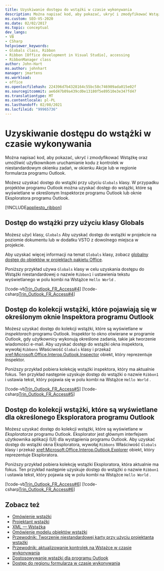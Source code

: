 ```yaml
---
title: Uzyskiwanie dostępu do wstążki w czasie wykonywania
description: Można napisać kod, aby pokazać, ukryć i zmodyfikować Wstążkę oraz umożliwić użytkownikom uruchamianie kodu z kontrolek w niestandardowym okienku zadań, w okienku Akcje lub w regionie formularza programu Outlook.
ms.custom: SEO-VS-2020
ms.date: 02/02/2017
ms.topic: conceptual
dev_langs:
- VB
- CSharp
helpviewer_keywords:
- Globals class, Ribbon
- Ribbon [Office development in Visual Studio], accessing
- RibbonManager class
author: John-Hart
ms.author: johnhart
manager: jmartens
ms.workload:
- office
ms.openlocfilehash: 224396d7b4328164c55bc58c746909ada015e02f
ms.sourcegitcommit: ae6d47b09a439cd0e13180f5e89510e3e347fd47
ms.translationtype: MT
ms.contentlocale: pl-PL
ms.lasthandoff: 02/08/2021
ms.locfileid: "99965736"
---
```

# <a name="access-the-ribbon-at-run-time"></a>Uzyskiwanie dostępu do wstążki w czasie wykonywania
  Można napisać kod, aby pokazać, ukryć i zmodyfikować Wstążkę oraz umożliwić użytkownikom uruchamianie kodu z kontrolek w niestandardowym okienku zadań, w okienku Akcje lub w regionie formularza programu Outlook.

 Możesz uzyskać dostęp do wstążki przy użyciu `Globals` klasy. W przypadku projektów programu Outlook można uzyskać dostęp do wstążki, które są wyświetlane w określonym Inspektorze programu Outlook lub oknie Eksploratora programu Outlook.

 [!INCLUDE[appliesto_ribbon](../vsto/includes/appliesto-ribbon-md.md)]

## <a name="access-the-ribbon-by-using-the-globals-class"></a>Dostęp do wstążki przy użyciu klasy Globals
 Możesz użyć klasy, `Globals` Aby uzyskać dostęp do wstążki w projekcie na poziomie dokumentu lub w dodatku VSTO z dowolnego miejsca w projekcie.

 Aby uzyskać więcej informacji na temat `Globals` klasy, zobacz [globalny dostęp do obiektów w projektach pakietu Office](../vsto/global-access-to-objects-in-office-projects.md).

 Poniższy przykład używa `Globals` klasy w celu uzyskania dostępu do Wstążki niestandardowej o nazwie `Ribbon1` i ustawienia tekstu wyświetlanego w polu kombi na Wstążce `Hello World` .

 [!code-vb[Trin_Outlook_FR_Access#4](../vsto/codesnippet/VisualBasic/Trin_Outlook_FR_Access_O12/ThisAddIn.vb#4)]
 [!code-csharp[Trin_Outlook_FR_Access#4](../vsto/codesnippet/CSharp/Trin_Outlook_FR_Access_O12/ThisAddIn.cs#4)]

## <a name="access-a-collection-of-ribbons-that-appear-in-a-specific-outlook-inspector-window"></a>Dostęp do kolekcji wstążki, które pojawiają się w określonym oknie Inspektora programu Outlook
 Możesz uzyskać dostęp do kolekcji wstążki, które są wyświetlane w *inspektorach* programu Outlook. Inspektor to okno otwierane w programie Outlook, gdy użytkownicy wykonują określone zadania, takie jak tworzenie wiadomości e-mail. Aby uzyskać dostęp do wstążki okna inspektora, wywołaj `Ribbons` Właściwość `Globals` klasy i przekaż <xref:Microsoft.Office.Interop.Outlook.Inspector> obiekt, który reprezentuje Inspektor.

 Poniższy przykład pobiera kolekcję wstążki inspektora, który ma aktualnie fokus. Ten przykład następnie uzyskuje dostęp do wstążki o nazwie `Ribbon1` i ustawia tekst, który pojawia się w polu kombi na Wstążce `Hello World` .

 [!code-vb[Trin_Outlook_FR_Access#5](../vsto/codesnippet/VisualBasic/Trin_Outlook_FR_Access_O12/ThisAddIn.vb#5)]
 [!code-csharp[Trin_Outlook_FR_Access#5](../vsto/codesnippet/CSharp/Trin_Outlook_FR_Access_O12/ThisAddIn.cs#5)]

## <a name="access-a-collection-of-ribbons-that-appear-for-a-specific-outlook-explorer"></a>Dostęp do kolekcji wstążki, które są wyświetlane dla określonego Eksploratora programu Outlook
 Możesz uzyskać dostęp do kolekcji wstążki, które są wyświetlane w *Eksploratorze* programu Outlook. Eksplorator jest głównym interfejsem użytkownika aplikacji (UI) dla wystąpienia programu Outlook. Aby uzyskać dostęp do wstążki okna Eksploratora, wywołaj `Ribbons` Właściwość `Globals` klasy i przekaż <xref:Microsoft.Office.Interop.Outlook.Explorer> obiekt, który reprezentuje Eksploratora.

 Poniższy przykład pobiera kolekcję wstążki Eksploratora, która aktualnie ma fokus. Ten przykład następnie uzyskuje dostęp do wstążki o nazwie `Ribbon1` i ustawia tekst, który pojawia się w polu kombi na Wstążce `Hello World` .

 [!code-vb[Trin_Outlook_FR_Access#6](../vsto/codesnippet/VisualBasic/Trin_Outlook_FR_Access_O12/ThisAddIn.vb#6)]
 [!code-csharp[Trin_Outlook_FR_Access#6](../vsto/codesnippet/CSharp/Trin_Outlook_FR_Access_O12/ThisAddIn.cs#6)]

## <a name="see-also"></a>Zobacz też
- [Omówienie wstążki](../vsto/ribbon-overview.md)
- [Projektant wstążki](../vsto/ribbon-designer.md)
- [XML — Wstążka](../vsto/ribbon-xml.md)
- [Omówienie modelu obiektów wstążki](../vsto/ribbon-object-model-overview.md)
- [Przewodnik: Tworzenie niestandardowej karty przy użyciu projektanta wstążki](../vsto/walkthrough-creating-a-custom-tab-by-using-the-ribbon-designer.md)
- [Przewodnik: aktualizowanie kontrolek na Wstążce w czasie wykonywania](../vsto/walkthrough-updating-the-controls-on-a-ribbon-at-run-time.md)
- [Dostosowywanie wstążki dla programu Outlook](../vsto/customizing-a-ribbon-for-outlook.md)
- [Dostęp do regionu formularza w czasie wykonywania](../vsto/accessing-a-form-region-at-run-time.md)
